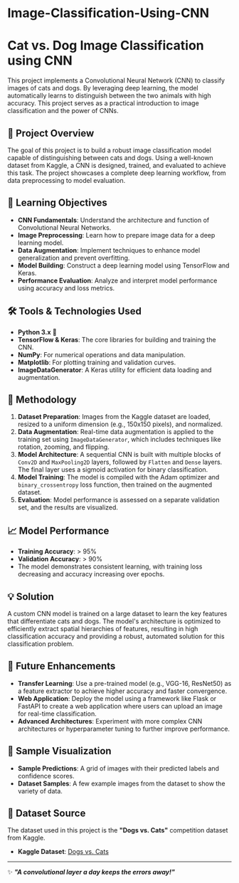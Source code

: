 # Image-Classification-Using-CNN
# Cat vs. Dog Image Classification using CNN

This project implements a Convolutional Neural Network (CNN) to classify images of cats and dogs. By leveraging deep learning, the model automatically learns to distinguish between the two animals with high accuracy. This project serves as a practical introduction to image classification and the power of CNNs.

## 🚀 Project Overview

The goal of this project is to build a robust image classification model capable of distinguishing between cats and dogs. Using a well-known dataset from Kaggle, a CNN is designed, trained, and evaluated to achieve this task. The project showcases a complete deep learning workflow, from data preprocessing to model evaluation.

## 🎯 Learning Objectives

  - **CNN Fundamentals**: Understand the architecture and function of Convolutional Neural Networks.
  - **Image Preprocessing**: Learn how to prepare image data for a deep learning model.
  - **Data Augmentation**: Implement techniques to enhance model generalization and prevent overfitting.
  - **Model Building**: Construct a deep learning model using TensorFlow and Keras.
  - **Performance Evaluation**: Analyze and interpret model performance using accuracy and loss metrics.

## 🛠️ Tools & Technologies Used

  - **Python 3.x** 🐍
  - **TensorFlow & Keras**: The core libraries for building and training the CNN.
  - **NumPy**: For numerical operations and data manipulation.
  - **Matplotlib**: For plotting training and validation curves.
  - **ImageDataGenerator**: A Keras utility for efficient data loading and augmentation.

## 🔬 Methodology

1.  **Dataset Preparation**: Images from the Kaggle dataset are loaded, resized to a uniform dimension (e.g., 150x150 pixels), and normalized.
2.  **Data Augmentation**: Real-time data augmentation is applied to the training set using `ImageDataGenerator`, which includes techniques like rotation, zooming, and flipping.
3.  **Model Architecture**: A sequential CNN is built with multiple blocks of `Conv2D` and `MaxPooling2D` layers, followed by `Flatten` and `Dense` layers. The final layer uses a sigmoid activation for binary classification.
4.  **Model Training**: The model is compiled with the Adam optimizer and `binary_crossentropy` loss function, then trained on the augmented dataset.
5.  **Evaluation**: Model performance is assessed on a separate validation set, and the results are visualized.

## 📈 Model Performance

  - **Training Accuracy**: \> 95%
  - **Validation Accuracy**: \> 90%
  - The model demonstrates consistent learning, with training loss decreasing and accuracy increasing over epochs.

## 💡 Solution

A custom CNN model is trained on a large dataset to learn the key features that differentiate cats and dogs. The model's architecture is optimized to efficiently extract spatial hierarchies of features, resulting in high classification accuracy and providing a robust, automated solution for this classification problem.

## 🔮 Future Enhancements

  - **Transfer Learning**: Use a pre-trained model (e.g., VGG-16, ResNet50) as a feature extractor to achieve higher accuracy and faster convergence.
  - **Web Application**: Deploy the model using a framework like Flask or FastAPI to create a web application where users can upload an image for real-time classification.
  - **Advanced Architectures**: Experiment with more complex CNN architectures or hyperparameter tuning to further improve performance.

## 🎨 Sample Visualization

  - **Sample Predictions**: A grid of images with their predicted labels and confidence scores.
  - **Dataset Samples**: A few example images from the dataset to show the variety of data.

## 📂 Dataset Source

The dataset used in this project is the **"Dogs vs. Cats"** competition dataset from Kaggle.

  - **Kaggle Dataset**: [Dogs vs. Cats](https://www.kaggle.com/c/dogs-vs-cats/data)

-----

✨ ***"A convolutional layer a day keeps the errors away\!"***
